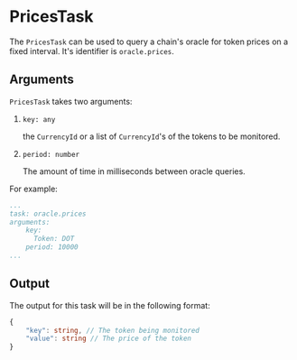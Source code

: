 # PricesTask

The `PricesTask` can be used to query a chain's oracle for token prices on a fixed interval. It's identifier is `oracle.prices`.

## Arguments

`PricesTask` takes two arguments:

1) `key: any`
    
    the `CurrencyId` or a list of `CurrencyId`'s of the tokens to be monitored.

2) `period: number`

    The amount of time in milliseconds between oracle queries.

For example:

```yaml
...
task: oracle.prices
arguments: 
    key: 
      Token: DOT
    period: 10000
...
```

## Output

The output for this task will be in the following format:

```typescript
{ 
    "key": string, // The token being monitored
    "value": string // The price of the token
}
```